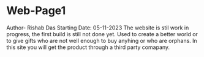 # Web-Page1
Author- Rishab Das
Starting Date: 05-11-2023
The website is stil work in progress, the first build is still not done yet.
Used to create a better world or to give gifts who are not well enough to buy anyhing or who are orphans.
In this site you will get the product through a third party comapany.
